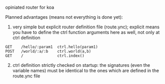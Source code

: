 opiniated router for koa

Planned advantages (means not everything is done yet):

1. very simple but explicit router definition file (route.ync); explicit means you have to define the ctrl function arguments here as well, not only at ctrl definition
```
GET    /hello/:param1  ctrl.hello(param1)
POST   /world/:a/:b    ctrl.world(a,b)
GET    /               ctrl.index()
```

2. ctrl definition strictly checked on startup: the signatures (even the variable names) must be identical to the ones which are defined in the route.ync file
